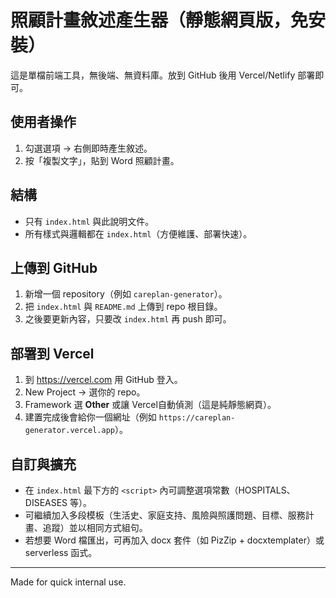 
# 照顧計畫敘述產生器（靜態網頁版，免安裝）

這是單檔前端工具，無後端、無資料庫。放到 GitHub 後用 Vercel/Netlify 部署即可。

## 使用者操作
1. 勾選選項 → 右側即時產生敘述。
2. 按「複製文字」，貼到 Word 照顧計畫。

## 結構
- 只有 `index.html` 與此說明文件。
- 所有樣式與邏輯都在 `index.html`（方便維護、部署快速）。

## 上傳到 GitHub
1. 新增一個 repository（例如 `careplan-generator`）。
2. 把 `index.html` 與 `README.md` 上傳到 repo 根目錄。
3. 之後要更新內容，只要改 `index.html` 再 push 即可。

## 部署到 Vercel
1. 到 <https://vercel.com> 用 GitHub 登入。
2. New Project → 選你的 repo。
3. Framework 選 **Other** 或讓 Vercel自動偵測（這是純靜態網頁）。
4. 建置完成後會給你一個網址（例如 `https://careplan-generator.vercel.app`）。

## 自訂與擴充
- 在 `index.html` 最下方的 `<script>` 內可調整選項常數（HOSPITALS、DISEASES 等）。
- 可繼續加入多段模板（生活史、家庭支持、風險與照護問題、目標、服務計畫、追蹤）並以相同方式組句。
- 若想要 Word 檔匯出，可再加入 docx 套件（如 PizZip + docxtemplater）或 serverless 函式。

---

Made for quick internal use.
